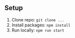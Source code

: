 ## Setup

1. Clone repo: `git clone ...`
2. Install packages: `npm install`
3. Run locally: `npm run start`
